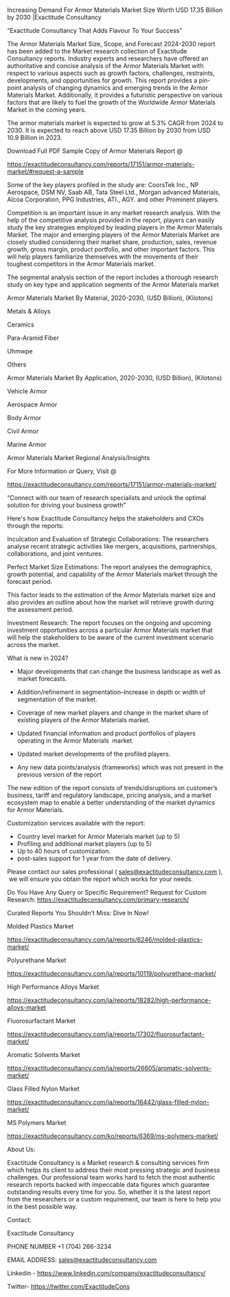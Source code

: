 Increasing Demand For Armor Materials Market Size Worth USD 17.35 Billion by 2030 |Exactitude Consultancy

“Exactitude Consultancy That Adds Flavour To Your Success”

The Armor Materials Market Size, Scope, and Forecast 2024-2030 report has been added to the Market research collection of Exactitude Consultancy reports. Industry experts and researchers have offered an authoritative and concise analysis of the Armor Materials Market with respect to various aspects such as growth factors, challenges, restraints, developments, and opportunities for growth. This report provides a pin-point analysis of changing dynamics and emerging trends in the Armor Materials Market. Additionally, it provides a futuristic perspective on various factors that are likely to fuel the growth of the Worldwide Armor Materials Market in the coming years.

The armor materials market is expected to grow at 5.3% CAGR from 2024 to 2030. It is expected to reach above USD 17.35 Billion by 2030 from USD 10.9 Billion in 2023.

Download Full PDF Sample Copy of Armor Materials Report @

https://exactitudeconsultancy.com/reports/17151/armor-materials-market/#request-a-sample

Some of the key players profiled in the study are: CoorsTek Inc., NP Aerospace, DSM NV, Saab AB, Tata Steel Ltd., Morgan advanced Materials, Alcoa Corporation, PPG Industries, ATI., AGY. and other Prominent players.

Competition is an important issue in any market research analysis. With the help of the competitive analysis provided in the report, players can easily study the key strategies employed by leading players in the Armor Materials Market. The major and emerging players of the Armor Materials Market are closely studied considering their market share, production, sales, revenue growth, gross margin, product portfolio, and other important factors. This will help players familiarize themselves with the movements of their toughest competitors in the Armor Materials market.

The segmental analysis section of the report includes a thorough research study on key type and application segments of the Armor Materials market

Armor Materials Market By Material, 2020-2030, (USD Billion), (Kilotons)

Metals & Alloys

Ceramics

Para-Aramid Fiber

Uhmwpe

Others

Armor Materials Market By Application, 2020-2030, (USD Billion), (Kilotons)

Vehicle Armor

Aerospace Armor

Body Armor

Civil Armor

Marine Armor

Armor Materials Market Regional Analysis/Insights

For More Information or Query, Visit @

https://exactitudeconsultancy.com/reports/17151/armor-materials-market/

“Connect with our team of research specialists and unlock the optimal solution for driving your business growth”

Here's how Exactitude Consultancy helps the stakeholders and CXOs through the reports:

Inculcation and Evaluation of Strategic Collaborations: The researchers analyse recent strategic activities like mergers, acquisitions, partnerships, collaborations, and joint ventures.

Perfect Market Size Estimations: The report analyses the demographics, growth potential, and capability of the Armor Materials market through the forecast period.

This factor leads to the estimation of the Armor Materials market size and also provides an outline about how the market will retrieve growth during the assessment period.

Investment Research: The report focuses on the ongoing and upcoming investment opportunities across a particular Armor Materials market that will help the stakeholders to be aware of the current investment scenario across the market.

What is new in 2024?

- Major developments that can change the business landscape as well as market forecasts.

- Addition/refinement in segmentation–Increase in depth or width of segmentation of the market.

- Coverage of new market players and change in the market share of existing players of the Armor Materials market.

- Updated financial information and product portfolios of players operating in the Armor Materials  market.

- Updated market developments of the profiled players.

- Any new data points/analysis (frameworks) which was not present in the previous version of the report

The new edition of the report consists of trends/disruptions on customer’s business, tariff and regulatory landscape, pricing analysis, and a market ecosystem map to enable a better understanding of the market dynamics for Armor Materials.

Customization services available with the report:

- Country level market for Armor Materials market (up to 5)
- Profiling and additional market players (up to 5)
- Up to 40 hours of customization.
- post-sales support for 1 year from the date of delivery.

Please contact our sales professional ( sales@exactitudeconsultancy.com ),  we will ensure you obtain the report which works for your needs.

Do You Have Any Query or Specific Requirement? Request for Custom Research: https://exactitudeconsultancy.com/primary-research/

Curated Reports You Shouldn't Miss: Dive In Now!

Molded Plastics Market

https://exactitudeconsultancy.com/ja/reports/6246/molded-plastics-market/

Polyurethane Market

https://exactitudeconsultancy.com/ja/reports/10119/polyurethane-market/

High Performance Alloys Market

https://exactitudeconsultancy.com/ja/reports/18282/high-performance-alloys-market

Fluorosurfactant Market

https://exactitudeconsultancy.com/ja/reports/17302/fluorosurfactant-market/

Aromatic Solvents Market

https://exactitudeconsultancy.com/ja/reports/26605/aromatic-solvents-market/

Glass Filled Nylon Market

https://exactitudeconsultancy.com/ja/reports/16442/glass-filled-nylon-market/

MS Polymers Market

https://exactitudeconsultancy.com/ko/reports/6369/ms-polymers-market/

About Us:

Exactitude Consultancy is a Market research & consulting services firm which helps its client to address their most pressing strategic and business challenges. Our professional team works hard to fetch the most authentic research reports backed with impeccable data figures which guarantee outstanding results every time for you. So, whether it is the latest report from the researchers or a custom requirement, our team is here to help you in the best possible way.

Contact:

Exactitude Consultancy

PHONE NUMBER +1 (704) 266-3234

EMAIL ADDRESS: sales@exactitudeconsultancy.com

Linkedin - https://www.linkedin.com/company/exactitudeconsultancy/

Twitter- https://twitter.com/ExactitudeCons


